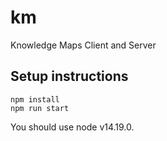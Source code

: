 # km
Knowledge Maps Client and Server

## Setup instructions
```
npm install
npm run start
```

You should use node v14.19.0.